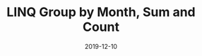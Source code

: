 ---
title: LINQ Group by Month, Sum and Count
date: 2019-12-10
tags:
- LINQ
links:
- http://geekswithblogs.net/guilhermecardoso/archive/2010/07/16/linq---group-by-month-sum-some-value-and-count.aspx
---